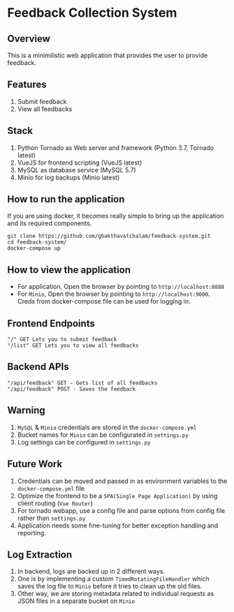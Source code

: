 # Feedback Collection System

## Overview

This is a minimilistic web application that provides the user to provide feedback.

## Features

1. Submit feedback
2. View all feedbacks

## Stack

1. Python Tornado as Web server and framework (Python 3.7, Tornado latest)
2. VueJS for frontend scripting (VueJS latest)
3. MySQL as database service (MySQL 5.7)
4. Minio for log backups (Minio latest)

## How to run the application
If you are using docker, it becomes really simple to bring up the application and its required components.

```
git clone https://github.com/gbakthavatchalam/feedback-system.git
cd feedback-system/
docker-compose up
```

## How to view the application
* For application, Open the browser by pointing to `http://localhost:8888`
* For `Minio`, Open the browser by pointing to `http://localhost:9000`. Creds from docker-compose file can be used for logging in.

## Frontend Endpoints
```
"/" GET Lets you to submit feedback
"/list" GET Lets you to view all feedbacks
```

## Backend APIs
```
"/api/feedback" GET - Gets list of all feedbacks
"/api/feedback" POST - Saves the feedback
```

## Warning
1. `MySQL` & `Minio` credentials are stored in the `docker-compose.yml`
2. Bucket names for `Minio` can be configurated in `settings.py`
2. Log settings can be configured in `settings.py`

## Future Work
1. Credentials can be moved and passed in as environment variables to the `docker-compose.yml` file
2. Optimize the frontend to be a `SPA(Single Page Application)` by using client routing (`Vue Router`)
3. For tornado webapp, use a config file and parse options from config file rather than `settings.py`
4. Application needs some fine-tuning for better exception handling and reporting.

## Log Extraction
1. In backend, logs are backed up in 2 different ways.
2. One is by implementing a custom `TimedRotatingFileHandler` which saves the log file to `Minio` before it tries to clean up the old files.
3. Other way, we are storing metadata related to individual requests as JSON files in a separate bucket on `Minio`

